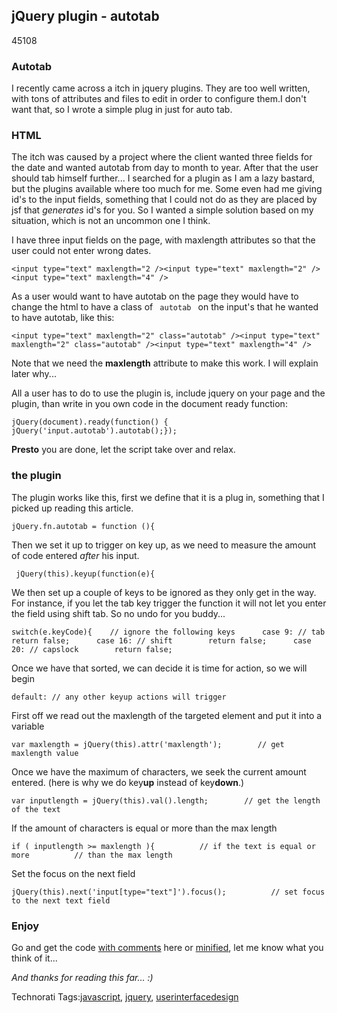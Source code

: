 <article><h2>jQuery plugin - autotab</h2><time><span class="day">4</span><span class="month">5</span><span class="year">108</span></time><h3>Autotab</h3><p>I recently came across a itch in jquery plugins. They are too well written, with tons of attributes and files to edit in order to configure them.I don't want that, so I wrote a simple plug in just for auto tab.</p><h3>HTML</h3><p>The itch was caused by a project where the client wanted three fields for the date and wanted autotab from day to month to year. After that the user should tab himself further... I searched for a plugin as I am a lazy bastard, but the plugins available where too much for me. Some even had me giving id's to the input fields, something that I could not do as they are placed by jsf that <em>generates</em> id's for you. So I wanted a simple solution based on my situation, which is not an uncommon one I think.</p><p>I have three input fields on the page, with maxlength attributes so that the user could not enter wrong dates.</p><pre><code>&#60;input type="text" maxlength="2 /&#62;&#60;input type="text" maxlength="2" /&#62;&#60;input type="text" maxlength="4" /&#62;</code></pre><p>As a user would want to have autotab on the page they would have to change the html to have a class of <code> autotab </code> on the input's that he wanted to have autotab, like this:</p><pre><code>&#60;input type="text" maxlength="2" class="autotab" /&#62;&#60;input type="text" maxlength="2" class="autotab" /&#62;&#60;input type="text" maxlength="4" /&#62;</code></pre><p>Note that we need the <strong>maxlength</strong> attribute to make this work. I will explain later why...</p><p>All a user has to do to use the plugin is, include jquery on your page and the plugin, than write in you own code in the document ready function:</p><pre><code>jQuery(document).ready(function() {  jQuery('input.autotab').autotab();});</code></pre><strong>Presto</strong> you are done, let the script take over and relax.<h3>the plugin</h3><p>The plugin works like this, first we define that it is a plug in, something that I picked up reading this article.</p><pre><code>jQuery.fn.autotab = function (){</code></pre><p>Then we set it up to trigger on key up, as we need to measure the amount of code entered <em>after</em> his input.</p><pre><code> jQuery(this).keyup(function(e){</code></pre><p>We then set up a couple of keys to be ignored as they only get in the way. For instance, if you let the tab key trigger the function it will not let you enter the field using shift tab. So no undo for you buddy...</p><pre><code>switch(e.keyCode){    // ignore the following keys      case 9: // tab        return false;      case 16: // shift        return false;      case 20: // capslock        return false;</code></pre><p>Once we have that sorted, we can decide it is time for action, so we will begin</p>      <pre><code>default: // any other keyup actions will trigger </code></pre><p>First off we read out the maxlength of the targeted element and put it into a variable</p>        <pre><code>var maxlength = jQuery(this).attr('maxlength');        // get maxlength value</code></pre><p>Once we have the maximum of characters, we seek the current amount entered. (here is why we do key<strong>up</strong> instead of key<strong>down</strong>.)</p><pre><code>var inputlength = jQuery(this).val().length;        // get the length of the text</code></pre><p>If the amount of characters is equal or more than the max length</p>        <pre><code>if ( inputlength &#62;= maxlength ){          // if the text is equal or more          // than the max length</code></pre><p>Set the focus on the next field</p>          <pre><code>jQuery(this).next('input[type="text"]').focus();          // set focus to the next text field</code></pre><h3>Enjoy</h3><p>Go and get the code <a href="http://www.wnas.nl/js/plugins/autotab/autotab.js" title="autotab.js">with comments</a> here or <a href="http://www.wnas.nl/js/plugins/autotab/autotab.min.js" title="autotab.min.js">minified</a>, let me know what you think of it...</p><p><em>And thanks for reading this far... :)</em></p><!-- Technorati Tags Start --><p>Technorati Tags:<a href="http://technorati.com/tag/javascript" rel="tag">javascript</a>, <a href="http://technorati.com/tag/jquery" rel="tag">jquery</a>, <a href="http://technorati.com/tag/userinterfacedesign" rel="tag">userinterfacedesign</a></p><!-- Technorati Tags End --></article>